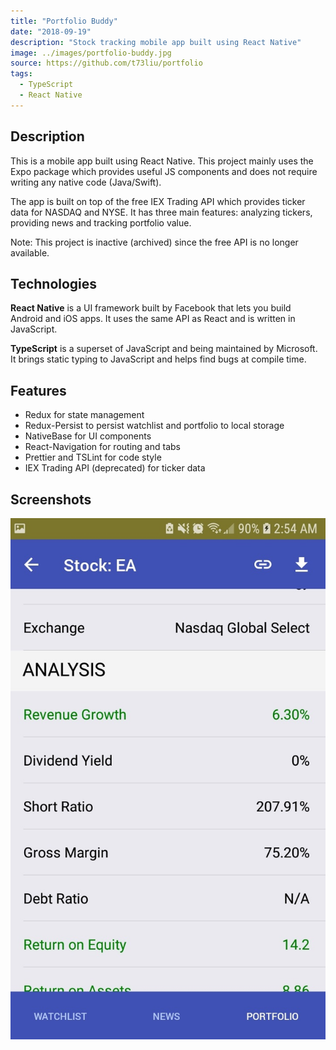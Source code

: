 ```yaml
---
title: "Portfolio Buddy"
date: "2018-09-19"
description: "Stock tracking mobile app built using React Native"
image: ../images/portfolio-buddy.jpg
source: https://github.com/t73liu/portfolio
tags:
  - TypeScript
  - React Native
---
```


## Description

This is a mobile app built using React Native. This project mainly uses the Expo
package which provides useful JS components and does not require writing any
native code (Java/Swift).

The app is built on top of the free IEX Trading API which provides ticker data for
NASDAQ and NYSE. It has three main features: analyzing tickers, providing news and
tracking portfolio value.

Note: This project is inactive (archived) since the free API is no longer available.

## Technologies

**React Native** is a UI framework built by Facebook that lets you build Android
and iOS apps. It uses the same API as React and is written in JavaScript.

**TypeScript** is a superset of JavaScript and being maintained by Microsoft.
It brings static typing to JavaScript and helps find bugs at compile time.

## Features

- Redux for state management
- Redux-Persist to persist watchlist and portfolio to local storage
- NativeBase for UI components
- React-Navigation for routing and tabs
- Prettier and TSLint for code style
- IEX Trading API (deprecated) for ticker data

## Screenshots

![Portfolio Buddy](../images/portfolio-buddy.jpg)
